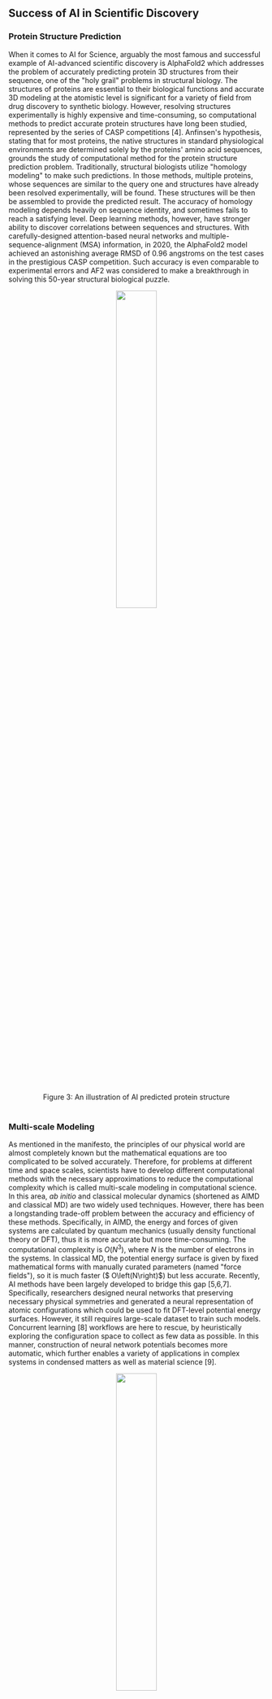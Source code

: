## Success of AI in Scientific Discovery
### Protein Structure Prediction

When it comes to AI for Science, arguably the most famous and successful example of AI-advanced scientific discovery is AlphaFold2 which addresses the problem of accurately predicting protein 3D structures from their sequence, one of the "holy grail" problems in structural biology. The structures of proteins are essential to their biological functions and accurate 3D modeling at the atomistic level is significant for a variety of field from drug discovery to synthetic biology. However, resolving structures experimentally is highly expensive and time-consuming, so computational methods to predict accurate protein structures have long been studied, represented by the series of CASP competitions [4]. Anfinsen's hypothesis, stating that for most proteins, the native structures in standard physiological environments are determined solely by the proteins' amino acid sequences, grounds the study of computational method for the protein structure prediction problem. Traditionally, structural biologists utilize "homology modeling" to make such predictions. In those methods, multiple proteins, whose sequences are similar to the query one and structures have already been resolved experimentally, will be found. These structures will be then be assembled to provide the predicted result. The accuracy of homology modeling depends heavily on sequence identity, and sometimes fails to reach a satisfying level. Deep learning methods, however, have stronger ability to discover correlations between sequences and structures. With carefully-designed attention-based neural networks and multiple-sequence-alignment (MSA) information, in 2020, the AlphaFold2 model achieved an astonishing average RMSD of 0.96 angstroms on the test cases in the prestigious CASP competition. Such accuracy is even comparable to experimental errors and AF2 was considered to make a breakthrough in solving this 50-year structural biological puzzle.


<center><img src=https://dp-public.oss-cn-beijing.aliyuncs.com/community/figures-AI%20for%20Scientific%20Discover/illustration_protain.png# pic_center width="40%" height="40%" /></center>

<br>
<center>Figure 3: An illustration of AI predicted protein structure</center>
<br>

### Multi-scale Modeling
As mentioned in the manifesto, the principles of our physical world are almost completely known but the mathematical equations are too complicated to be solved accurately. Therefore, for problems at different time and space scales, scientists have to develop different computational methods with the necessary approximations to reduce the computational complexity which is called multi-scale modeling in computational science. In this area, *ab initio* and classical molecular dynamics (shortened as AIMD and classical MD) are two widely used techniques. However, there has been a longstanding trade-off problem between the accuracy and efficiency of these methods. Specifically, in AIMD, the energy and forces of given systems are calculated by quantum mechanics (usually density functional theory or DFT), thus it is more accurate but more time-consuming. The computational complexity is $O\left (N^3\right)$, where $N$ is the number of electrons in the systems. In classical MD, the potential energy surface is given by fixed mathematical forms with manually curated parameters (named "force fields"), so it is much faster ($ O\left(N\right)$) but less accurate. Recently, AI methods have been largely developed to bridge this gap [5,6,7]. Specifically, researchers designed neural networks that preserving necessary physical symmetries and generated a neural representation of atomic configurations which could be used to fit DFT-level potential energy surfaces. However, it still requires large-scale dataset to train such models. Concurrent learning [8] workflows are here to rescue, by heuristically exploring the configuration space to collect as few data as possible. In this manner, construction of neural network potentials becomes more automatic, which further enables a variety of applications in complex systems in condensed matters as well as material science [9].

<center><img src=https://dp-public.oss-cn-beijing.aliyuncs.com/community/figures-AI%20for%20Scientific%20Discover/Protein-Multimers.png#pic_center width="40%" height="40%" /></center>
<br>
<center>Figure 4: An illustration of protein-multimers</center>
<br>
